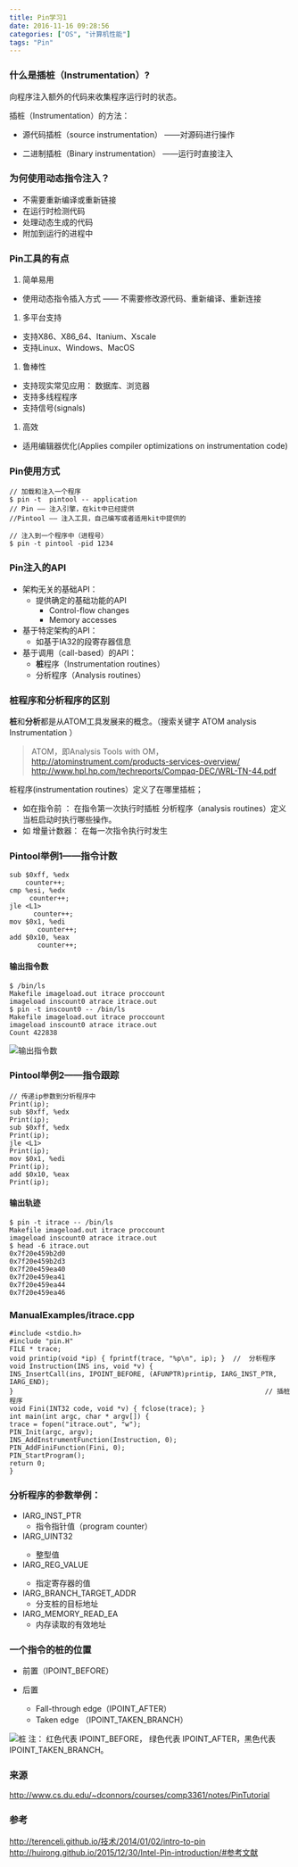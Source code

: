 ```yaml
---
title: Pin学习1
date: 2016-11-16 09:28:56
categories: ["OS", "计算机性能"]
tags: "Pin"
---
```



### 什么是插桩（Instrumentation）?
向程序注入额外的代码来收集程序运行时的状态。

插桩（Instrumentation）的方法：
* 源代码插桩（source instrumentation）
  ——对源码进行操作
* 二进制插桩（Binary instrumentation）
  ——运行时直接注入

  <!-- more -->

### 为何使用动态指令注入？
* 不需要重新编译或重新链接
* 在运行时检测代码
* 处理动态生成的代码
* 附加到运行的进程中

### Pin工具的有点
1. 简单易用
  * 使用动态指令插入方式
     —— 不需要修改源代码、重新编译、重新连接
1. 多平台支持
  * 支持X86、X86_64、Itanium、Xscale
  * 支持Linux、Windows、MacOS
1. 鲁棒性
  * 支持现实常见应用： 数据库、浏览器
  * 支持多线程程序
  * 支持信号(signals)
1. 高效
  * 适用编辑器优化(Applies compiler optimizations on instrumentation code)

### Pin使用方式

```
// 加载和注入一个程序
$ pin -t  pintool -- application
// Pin —— 注入引擎，在kit中已经提供
//Pintool —— 注入工具，自己编写或者适用kit中提供的

// 注入到一个程序中（进程号）
$ pin -t pintool -pid 1234
```

### Pin注入的API
+ 架构无关的基础API：
  * 提供确定的基础功能的API
     - Control-flow changes
     - Memory accesses
+ 基于特定架构的API：
  * 如基于IA32的段寄存器信息
+ 基于调用（call-based）的API：
  * **桩**程序（Instrumentation routines）
  * 分析程序（Analysis routines）

### **桩**程序和分析程序的区别
**桩**和**分析**都是从ATOM工具发展来的概念。（搜索关键字 ATOM analysis  Instrumentation ）
> ATOM，即Analysis Tools with OM， http://atominstrument.com/products-services-overview/  http://www.hpl.hp.com/techreports/Compaq-DEC/WRL-TN-44.pdf

桩程序(instrumentation routines）定义了在哪里插桩；
 * 如在指令前 ： 
     在指令第一次执行时插桩
 分析程序（analysis routines）定义当桩启动时执行哪些操作。
* 如 增量计数器：
    在每一次指令执行时发生

### Pintool举例1——指令计数
```
sub $0xff, %edx
    counter++;
cmp %esi, %edx
     counter++;
jle <L1>
      counter++;
mov $0x1, %edi
       counter++;
add $0x10, %eax
       counter++;
```
    
#### 输出指令数
```
$ /bin/ls
Makefile imageload.out itrace proccount
imageload inscount0 atrace itrace.out
$ pin -t inscount0 -- /bin/ls
Makefile imageload.out itrace proccount
imageload inscount0 atrace itrace.out
Count 422838 
```
![输出指令数](http://ww3.sinaimg.cn/mw690/49735734gw1f9tqy8lixzj20sz0450vg.jpg)


### Pintool举例2——指令跟踪
```
// 传递ip参数到分析程序中
Print(ip); 
sub $0xff, %edx 
Print(ip); 
sub $0xff, %edx 
Print(ip); 
jle <L1>
Print(ip); 
mov $0x1, %edi
Print(ip); 
add $0x10, %eax
Print(ip); 
```

#### 输出轨迹
```
$ pin -t itrace -- /bin/ls
Makefile imageload.out itrace proccount
imageload inscount0 atrace itrace.out
$ head -6 itrace.out
0x7f20e459b2d0
0x7f20e459b2d3
0x7f20e459ea40
0x7f20e459ea41
0x7f20e459ea44
0x7f20e459ea46
```

### ManualExamples/itrace.cpp
```
#include <stdio.h>
#include "pin.H"
FILE * trace;
void printip(void *ip) { fprintf(trace, "%p\n", ip); }  //  分析程序
void Instruction(INS ins, void *v) {
INS_InsertCall(ins, IPOINT_BEFORE, (AFUNPTR)printip, IARG_INST_PTR, IARG_END);
}                                                               // 插桩程序
void Fini(INT32 code, void *v) { fclose(trace); }
int main(int argc, char * argv[]) {
trace = fopen("itrace.out", "w");
PIN_Init(argc, argv);
INS_AddInstrumentFunction(Instruction, 0);
PIN_AddFiniFunction(Fini, 0);
PIN_StartProgram();
return 0;
}
```

### 分析程序的参数举例：
+ IARG_INST_PTR
  * 指令指针值（program counter）
+ IARG_UINT32 <value>
  * 整型值
+ IARG_REG_VALUE <register name>
  * 指定寄存器的值
+ IARG_BRANCH_TARGET_ADDR
  * 分支桩的目标地址
+ IARG_MEMORY_READ_EA
  * 内存读取的有效地址

### 一个指令的桩的位置

* 前置（IPOINT_BEFORE）

* 后置
  - Fall-through edge（IPOINT_AFTER）
  - Taken edge （IPOINT_TAKEN_BRANCH）

![桩](http://ww4.sinaimg.cn/mw690/49735734gw1f9tqyeuv6bj20nq05aaak.jpg)
注： 红色代表 IPOINT_BEFORE， 绿色代表 IPOINT_AFTER，黑色代表  IPOINT_TAKEN_BRANCH。


### 来源

http://www.cs.du.edu/~dconnors/courses/comp3361/notes/PinTutorial

### 参考
http://terenceli.github.io/技术/2014/01/02/intro-to-pin
http://huirong.github.io/2015/12/30/Intel-Pin-introduction/#参考文献